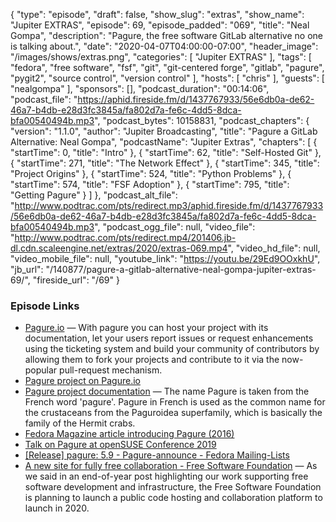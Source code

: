 {
  "type": "episode",
  "draft": false,
  "show_slug": "extras",
  "show_name": "Jupiter EXTRAS",
  "episode": 69,
  "episode_padded": "069",
  "title": "Neal Gompa",
  "description": "Pagure, the free software GitLab alternative no one is talking about.",
  "date": "2020-04-07T04:00:00-07:00",
  "header_image": "/images/shows/extras.png",
  "categories": [
    "Jupiter EXTRAS"
  ],
  "tags": [
    "fedora",
    "free software",
    "fsf",
    "git",
    "git-centered forge",
    "gitlab",
    "pagure",
    "pygit2",
    "source control",
    "version control"
  ],
  "hosts": [
    "chris"
  ],
  "guests": [
    "nealgompa"
  ],
  "sponsors": [],
  "podcast_duration": "00:14:06",
  "podcast_file": "https://aphid.fireside.fm/d/1437767933/56e6db0a-de62-46a7-b4db-e28d3fc3845a/fa802d7a-fe6c-4dd5-8dca-bfa00540494b.mp3",
  "podcast_bytes": 10158831,
  "podcast_chapters": {
    "version": "1.1.0",
    "author": "Jupiter Broadcasting",
    "title": "Pagure a GitLab Alternative: Neal Gompa",
    "podcastName": "Jupiter Extras",
    "chapters": [
      {
        "startTime": 0,
        "title": "Intro"
      },
      {
        "startTime": 62,
        "title": "Self-Hosted Git"
      },
      {
        "startTime": 271,
        "title": "The Network Effect"
      },
      {
        "startTime": 345,
        "title": "Project Origins"
      },
      {
        "startTime": 524,
        "title": "Python Problems"
      },
      {
        "startTime": 574,
        "title": "FSF Adoption"
      },
      {
        "startTime": 795,
        "title": "Getting Pagure"
      }
    ]
  },
  "podcast_alt_file": "http://www.podtrac.com/pts/redirect.mp3/aphid.fireside.fm/d/1437767933/56e6db0a-de62-46a7-b4db-e28d3fc3845a/fa802d7a-fe6c-4dd5-8dca-bfa00540494b.mp3",
  "podcast_ogg_file": null,
  "video_file": "http://www.podtrac.com/pts/redirect.mp4/201406.jb-dl.cdn.scaleengine.net/extras/2020/extras-069.mp4",
  "video_hd_file": null,
  "video_mobile_file": null,
  "youtube_link": "https://youtu.be/29Ed9OOxkhU",
  "jb_url": "/140877/pagure-a-gitlab-alternative-neal-gompa-jupiter-extras-69/",
  "fireside_url": "/69"
}


### Episode Links

  * [Pagure.io](https://pagure.io/ "Pagure.io") — With pagure you can host your project with its documentation, let your users report issues or request enhancements using the ticketing system and build your community of contributors by allowing them to fork your projects and contribute to it via the now-popular pull-request mechanism.
  * [Pagure project on Pagure.io](https://pagure.io/pagure "Pagure project on Pagure.io")
  * [Pagure project documentation](https://docs.pagure.org/pagure "Pagure project documentation") — The name Pagure is taken from the French word 'pagure'. Pagure in French is used as the common name for the crustaceans from the Paguroidea superfamily, which is basically the family of the Hermit crabs. 
  * [Fedora Magazine article introducing Pagure (2016)](https://fedoramagazine.org/pagure-diy-git-project-hosting/ "Fedora Magazine article introducing Pagure \(2016\)")
  * [Talk on Pagure at openSUSE Conference 2019](https://www.youtube.com/watch?v=wastUxOT6IQ "Talk on Pagure at openSUSE Conference 2019")
  * [[Release] pagure: 5.9 - Pagure-announce - Fedora Mailing-Lists](https://lists.pagure.io/archives/list/pagure-announce@lists.pagure.io/thread/CUIUPWEDHUAXN6P6JP5ETHVNEO6R55P5/ "\[Release\] pagure: 5.9 - Pagure-announce - Fedora Mailing-Lists")
  * [A new site for fully free collaboration - Free Software Foundation](https://www.fsf.org/blogs/sysadmin/coming-soon-a-new-site-for-fully-free-collaboration "A new site for fully free collaboration - Free Software Foundation") — As we said in an end-of-year post highlighting our work supporting free software development and infrastructure, the Free Software Foundation is planning to launch a public code hosting and collaboration platform to launch in 2020. 


